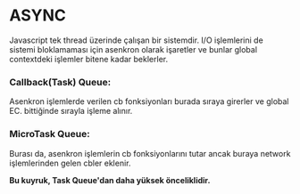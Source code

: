 # ASYNC

Javascript tek thread üzerinde çalışan bir sistemdir. I/O işlemlerini de sistemi bloklamaması için asenkron olarak işaretler ve bunlar global contextdeki işlemler bitene kadar beklerler.


### Callback(Task) Queue: 

Asenkron işlemlerde verilen cb fonksiyonları burada sıraya girerler ve global EC. bittiğinde sırayla işleme alınır.

### MicroTask Queue:

Burası da, asenkron işlemlerin cb fonksiyonlarını tutar ancak buraya network işlemlerinden gelen cbler eklenir.

**Bu kuyruk, Task Queue'dan daha yüksek önceliklidir.**
